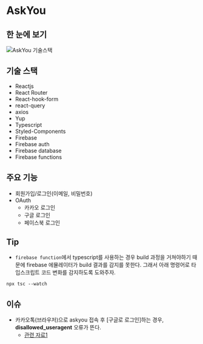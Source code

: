 # AskYou

## 한 눈에 보기

![AskYou 기술스택](https://user-images.githubusercontent.com/27342882/107143735-138f0a00-697a-11eb-93e3-e0a61c72f728.PNG)

## 기술 스택
- Reactjs
- React Router
- React-hook-form
- react-query
- axios
- Yup
- Typescript
- Styled-Components
- Firebase
- Firebase auth
- Firebase database
- Firebase functions

## 주요 기능
- 회원가입/로그인(이메일, 비밀번호)
- OAuth
  - 카카오 로그인
  - 구글 로그인
  - 페이스북 로그인

## Tip
- `firebase function`에서 typescript를 사용하는 경우 build 과정을 거쳐야하기 때문에 firebase 에뮬레이터가  build 결과를 감지를 못한다. 그래서 아래 명령어로 타입스크립트 코드 변화를 감지하도록 도와주자.
```
npx tsc --watch
```

## 이슈
- 카카오톡(브라우저)으로 askyou 접속 후 [구글로 로그인]하는 경우, **disallowed_useragent** 오류가 뜬다. 
  - [관련 자료1](https://developers-kr.googleblog.com/2016/08/modernizing-oauth-interactions-in-native-apps.html)